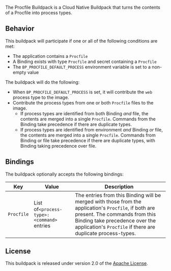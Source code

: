 
The Procfile Buildpack is a Cloud Native Buildpack that turns the contents of a Procfile into process types.

## Behavior
This buildpack will participate if one or all of the following conditions are met:

* The application contains a `Procfile`
* A Binding exists with type `Procfile` and secret containing a `Procfile`
* The `BP_PROCFILE_DEFAULT_PROCESS` environment variable is set to a non-empty value

The buildpack will do the following:

* When `BP_PROCFILE_DEFAULT_PROCESS` is set, it will contribute the `web` process type to the image.
* Contribute the process types from one or both `Procfile` files to the image.
  * If process types are identified from both Binding _and_ file, the contents are merged into a single `Procfile`. Commands from the Binding take precedence if there are duplicate types.
  * If process types are identified from environment _and_ Binding _or_ file, the contents are merged into a single `Procfile`. Commands from Binding or file take precedence if there are duplicate types, with Binding taking precedence over file.

## Bindings

The buildpack optionally accepts the following bindings:

|Key                   | Value   | Description
|----------------------|---------|------------
|`Procfile` |List of`<process-type>: <command>` entries | The entries from this Binding will be merged with those from the application's `Procfile`, if both are present. The commands from this Binding take precedence over the application's `Procfile` if there are duplicate process-types.



## License
This buildpack is released under version 2.0 of the [Apache License][a].

[a]: http://www.apache.org/licenses/LICENSE-2.0

